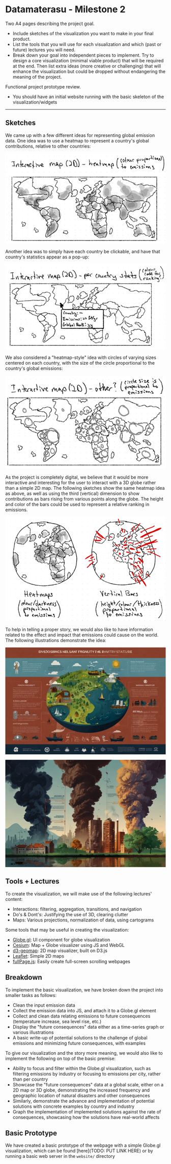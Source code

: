 # Datamaterasu - Milestone 2

Two A4 pages describing the project goal.

* Include sketches of the visualization you want to make in your final product.
* List the tools that you will use for each visualization and which (past or future) lectures you will need.
* Break down your goal into independent pieces to implement. Try to design a core visualization (minimal viable product) that will be required at the end. Then list extra ideas (more creative or challenging) that will enhance the visualization but could be dropped without endangering the meaning of the project.

Functional project prototype review.

* You should have an initial website running with the basic skeleton of the visualization/widgets

---

## Sketches

We came up with a few different ideas for representing global emission data. One idea was to use a heatmap to represent a country's global contributions, relative to other countries:

![World map, with a heatmap representing data](imgs/map-heatmap.png)

Another idea was to simply have each country be clickable, and have that country's statistics appear as a pop-up:

![World map, with a cursor selecting a country and a pop-up with that country's statistics](imgs/map-stats.png)

We also considered a "heatmap-style" idea with circles of varying sizes centered on each country, with the size of the circle proportional to the country's global emissions:

![World map, with circles of varying sizes over countries](imgs/map-circles.png)

As the project is completely digital, we believe that it would be more interactive and interesting for the user to interact with a 3D globe rather than a simple 2D map. The following sketches show the same heatmap idea as above, as well as using the third (vertical) dimension to show contributions as bars rising from various points along the globe. The height and color of the bars could be used to represent a relative ranking in emissions.

![Two globes, the left with a heatmap over countries and the right with vertical bars rising from various points](imgs/globe-heatmap-points.png)


To help in telling a proper story, we would also like to have information related to the effect and impact that emissions could cause on the world. The following illustrations demonstrate the idea:

![Illustration of a world map with information about various aspects around the map](imgs/story-illustration-map.jpeg)

![Illustration of a city with information about various aspects around the city](imgs/story-illustration-city.jpeg)


## Tools + Lectures
To create the visualization, we will make use of the following lectures' content:

* Interactions: filtering, aggregation, transitions, and navigation
* Do's & Dont's: Justifying the use of 3D, clearing clutter
* Maps: Various projections, normalization of data, using cartograms

Some tools that may be useful in creating the visualization:

* [Globe.gl](https://globe.gl/): UI component for globe visualization
* [Cesium](https://github.com/CesiumGS/cesium): Map + Globe visualizer using JS and WebGL
* [d3-geomap](https://d3-geomap.github.io/): 2D map visualizer, built on D3.js
* [Leaflet](https://leafletjs.com/): Simple 2D maps
* [fullPage.js](https://alvarotrigo.com/fullPage/docs/): Easily create full-screen scrolling webpages


## Breakdown
To implement the basic visualization, we have broken down the project into smaller tasks as follows:

* Clean the input emission data
* Collect the emission data into JS, and attach it to a Globe.gl element
* Collect and clean data relating emissions to future consequences (temperature increase, sea level rise, etc.)
* Display the "future consequences" data either as a time-series graph or various illustrations
* A basic write-up of potential solutions to the challenge of global emissions and minimizing future consequences, with examples

To give our visualization and the story more meaning, we would also like to implement the following on top of the basic premise:

* Ability to focus and filter within the Globe.gl visualization, such as filtering emissions by industry or focusing to emissions per city, rather than per country
* Showcase the "future consequences" data at a global scale, either on a 2D map or 3D globe, demonstrating the increased frequency and geographic location of natural disasters and other consequences
* Similarly, demonstrate the advance and implementation of potential solutions with concrete examples by country and industry
* Graph the implementation of implemented solutions against the rate of consequences, showcasing how the solutions have real-world affects


## Basic Prototype
We have created a basic prototype of the webpage with a simple Globe.gl visualization, which can be found [here](TODO: PUT LINK HERE) or by running a basic web server in the `website/` directory

